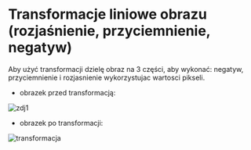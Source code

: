 # Transformacje liniowe obrazu (rozjaśnienie, przyciemnienie, negatyw)

Aby użyć transformacji dzielę obraz na 3 części, aby wykonać: negatyw, przyciemnienie i rozjasnienie wykorzystujac wartosci pikseli.

* obrazek przed transformacją:

![zdj1](https://user-images.githubusercontent.com/80594097/115150132-5d295e80-a067-11eb-9e63-fca4a4e8da76.jpg)

* obrazek po transformacji:

![transformacja](https://user-images.githubusercontent.com/80594097/115150435-a62de280-a068-11eb-8c98-c7030d88901d.jpg)

